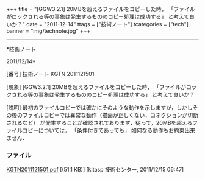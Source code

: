 ﻿+++
title = "[GGW3.2.1] 20MBを超えるファイルをコピーした時， 「ファイルがロックされる等の事象は発生するもののコピー処理は成功する」 と考えて良いか？"
date = "2011-12-14"
ttags = ["技術ノート"]
tcategories = ["tech"]
banner = "img/technote.jpg"
+++

-----------------------------------------------------------------------------------------------------------------------------

*技術ノート

2011/12/14*


[番号]
技術ノート KGTN 2011121501

[現象]
[GGW3.2.1] 20MBを超えるファイルをコピーした時，
「ファイルがロックされる等の事象は発生するもののコピー処理は成功する」
と考えて良いか？

[説明]
最初のファイルコピーでは確かにそのような動作を示しますが，しかしその後のファイルコピーでは異常な動作（描画が正しくない，コネクションが切断されるなど）
が発生することが確認されております．従って，20MBを超えるファイルコピーについては，
「条件付きであっても」 如何なる動作もお約束出来ません．


### ファイル

 
 


[KGTN2011121501.pdf](http://techreport.kitasp.net/attachments/download/751/KGTN2011121501.pdf)
 [(51.1 KB)] [kitasp 技術センター, 2011/12/15
06:47]


 


 

